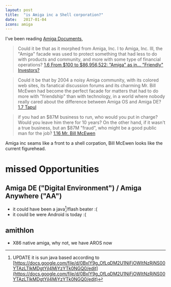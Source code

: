 ```yaml
---
layout: post
title:  "is Amiga inc a Shell corporation?"
date:   2017-01-04
icons: amiga
---
```


I've been reading [Amiga Documents](https://sites.google.com/site/amigadocuments/),

> Could it be that as it morphed from Amiga, Inc. I to Amiga, Inc. III, the "Amiga" facade was used to protect something that had less to do with products and community, and more with some type of financial operations?
[1.6 From $100 to $86,956,522: "Amiga" as in... "Friendly" Investors?](https://sites.google.com/site/amigadocuments/#TOC-From-100-to-86-956-522:-Amiga-as-in...-Friendly-Investors-)

> Could it be that by 2004 a noisy Amiga community, with its colored web sites, its fanatical discussion forums and its charming Mr. Bill McEwen had become the perfect facade for matters that had to do more with "friendship" than with technology, in a world where nobody really cared about the difference between Amiga OS and Amiga DE? 
[1.7 Tapul](https://sites.google.com/site/amigadocuments/#TOC-Tapul)

> if you had an $87M business to run, who would you put in charge? Would you leave him there for 10 years? On the other hand, if it wasn't a true business, but an $87M "fraud", who might be a good public man for the job?
[1.16 Mr. Bill McEwen](https://sites.google.com/site/amigadocuments/#TOC-Mr.-Bill-McEwen)


 Amiga inc seams like a front to a shell corpation, Bill McEwen looks like the current figurehead.




# missed Opportunities #
## Amiga DE ("Digital Environment") / Amiga Anywhere ("AA") ##
 * it could have been a java[^1]/flash beater :(
 * it could be were Android is today :(

## amithlon ##
 * X86 native amiga, why not, we have AROS now

[^1]: UPDATE it is sun java based according to [https://docs.google.com/file/d/0BxlY9g_OfLqDM2U1NjFjOWItNzRjNS00YTAzLTlkMDgtYjI4MjYzYTk0NGQ0/edit](https://docs.google.com/file/d/0BxlY9g_OfLqDM2U1NjFjOWItNzRjNS00YTAzLTlkMDgtYjI4MjYzYTk0NGQ0/edit)



